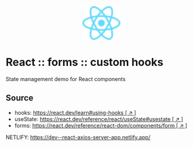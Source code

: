 <div style="text-align: center">
   <img src="./assets/images/React-icon.svg" alt="DOM Tree" width="100" />
</div>

# React :: forms :: custom hooks

State management demo for React components

## Source

- hooks: [https://react.dev/learn#using-hooks [ ↗ ] ](https://react.dev/learn#using-hooks)
- useState: [https://react.dev/reference/react/useState#usestate [ ↗ ] ](https://react.dev/reference/react/useState#usestate)
- forms: [https://react.dev/reference/react-dom/components/form [ ↗ ] ](https://react.dev/reference/react-dom/components/form)

NETLIFY: https://dev--react-axios-server-app.netlify.app/
